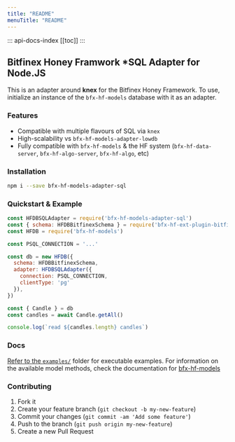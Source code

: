 ```yaml
---
title: "README"
menuTitle: "README"
---
```

::: api-docs-index
[[toc]]
:::
## Bitfinex Honey Framwork *SQL Adapter for Node.JS

This is an adapter around **knex** for the Bitfinex Honey Framework. To use, initialize an instance of the `bfx-hf-models` database with it as an adapter.

### Features
* Compatible with multiple flavours of SQL via `knex`
* High-scalability vs `bfx-hf-models-adapter-lowdb`
* Fully compatible with `bfx-hf-models` & the HF system (`bfx-hf-data-server`, `bfx-hf-algo-server`, `bfx-hf-algo`, etc)

### Installation

```bash
npm i --save bfx-hf-models-adapter-sql
```

### Quickstart & Example

```js
const HFDBSQLAdapter = require('bfx-hf-models-adapter-sql')
const { schema: HFDBBitfinexSchema } = require('bfx-hf-ext-plugin-bitfinex')
const HFDB = require('bfx-hf-models')

const PSQL_CONNECTION = '...'

const db = new HFDB({
  schema: HFDBBitfinexSchema,
  adapter: HFDBSQLAdapter({
    connection: PSQL_CONNECTION,
    clientType: 'pg'
  }),
})

const { Candle } = db
const candles = await Candle.getAll()

console.log(`read ${candles.length} candles`)
```

### Docs

[Refer to the `examples/`](/examples) folder for executable examples. For information on the available model methods, check the documentation for [bfx-hf-models](https://github.com/bitfinexcom/bfx-hf-models/tree/master/docs)

### Contributing

1. Fork it
2. Create your feature branch (`git checkout -b my-new-feature`)
3. Commit your changes (`git commit -am 'Add some feature'`)
4. Push to the branch (`git push origin my-new-feature`)
5. Create a new Pull Request
